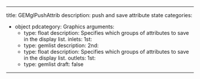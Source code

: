 
---
title: GEMglPushAttrib
description: push and save attribute state
categories:
  - object
pdcategory: Graphics
arguments:
    - type: float
      description: Specifies which groups of attributes to save in the display list.
inlets:
  1st:
    - type: gemlist
      description:
  2nd:
    - type: float
      description: Specifies which groups of attributes to save in the display list.
outlets:
  1st:
    - type: gemlist
draft: false
---

